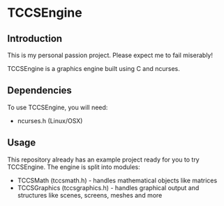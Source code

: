# TCCSEngine

## Introduction

This is my personal passion project. Please expect me to fail miserably!

TCCSEngine is a graphics engine built using C and ncurses.

## Dependencies

To use TCCSEngine, you will need:

- ncurses.h (Linux/OSX)

## Usage

This repository already has an example project ready for you to try TCCSEngine. The engine is split into modules:

- TCCSMath (tccsmath.h) - handles mathematical objects like matrices
- TCCSGraphics (tccsgraphics.h) - handles graphical output and structures like scenes, screens, meshes and more
